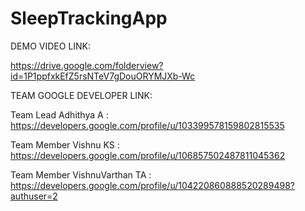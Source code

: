 # SleepTrackingApp

DEMO VIDEO LINK: 

https://drive.google.com/folderview?id=1P1ppfxkEfZ5rsNTeV7gDouORYMJXb-Wc


TEAM GOOGLE DEVELOPER LINK:

Team Lead Adhithya A :
https://developers.google.com/profile/u/103399578159802815535

Team Member Vishnu KS :
https://developers.google.com/profile/u/106857502487811045362

Team Member VishnuVarthan TA : 
https://developers.google.com/profile/u/104220860888520289498?authuser=2
